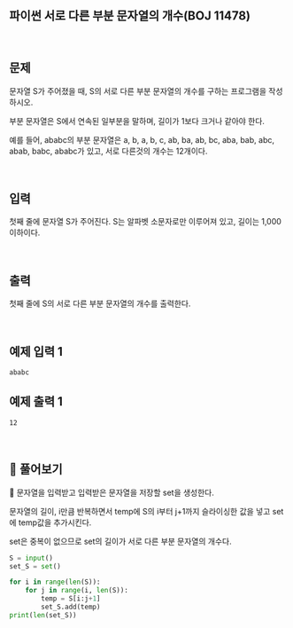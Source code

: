 ## 파이썬 서로 다른 부분 문자열의 개수(BOJ 11478)

<br>

## 문제

문자열 S가 주어졌을 때, S의 서로 다른 부분 문자열의 개수를 구하는 프로그램을 작성하시오.

부분 문자열은 S에서 연속된 일부분을 말하며, 길이가 1보다 크거나 같아야 한다.

예를 들어, ababc의 부분 문자열은 a, b, a, b, c, ab, ba, ab, bc, aba, bab, abc, abab, babc, ababc가 있고, 서로 다른것의 개수는 12개이다.

<br>

## 입력

첫째 줄에 문자열 S가 주어진다. S는 알파벳 소문자로만 이루어져 있고, 길이는 1,000 이하이다.

<br>

## 출력

첫째 줄에 S의 서로 다른 부분 문자열의 개수를 출력한다.

<br>

## 예제 입력 1

```
ababc
```

## 예제 출력 1

```
12
```

<br>

## 📝 풀어보기 

📌 문자열을 입력받고 입력받은 문자열을 저장할 set을 생성한다.

문자열의 길이, i만큼 반복하면서 temp에 S의 i부터 j+1까지 슬라이싱한 값을 넣고 set에 temp값을 추가시킨다.

set은 중복이 없으므로 set의 길이가 서로 다른 부분 문자열의 개수다.

``` python
S = input()
set_S = set()

for i in range(len(S)):
    for j in range(i, len(S)):
        temp = S[i:j+1]
        set_S.add(temp)
print(len(set_S))
```

